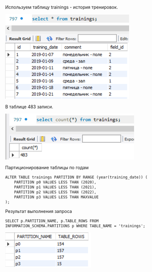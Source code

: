 
Используем таблицу trainings - история тренировок.

![trainings](images/11_1_1.png)

В таблице 483 записи.

![trainings_count](images/11_1_2.png)

Партиционирование таблицы по годам

    ALTER TABLE trainings PARTITION BY RANGE (year(training_date)) (
        PARTITION p0 VALUES LESS THAN (2020),
        PARTITION p1 VALUES LESS THAN (2021),
        PARTITION p2 VALUES LESS THAN (2022),
        PARTITION p3 VALUES LESS THAN MAXVALUE
    );

Результат выполнения запроса

    SELECT p.PARTITION_NAME, p.TABLE_ROWS FROM INFORMATION_SCHEMA.PARTITIONS p WHERE TABLE_NAME = 'trainings';

![trainings_count](images/11_1_3.png)
